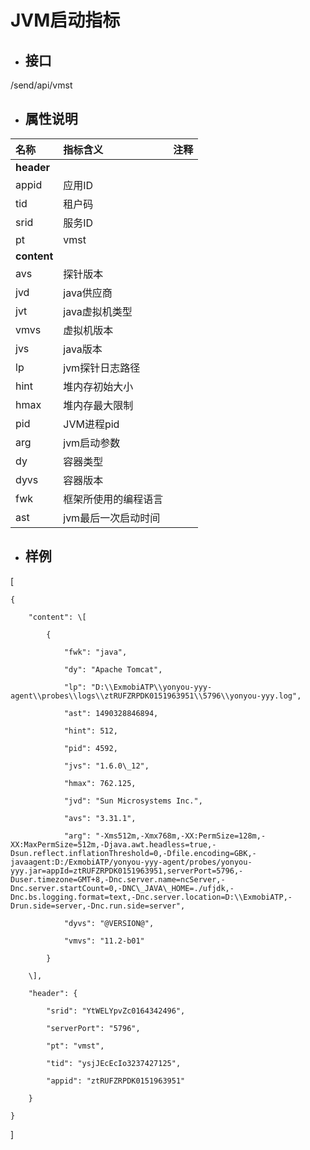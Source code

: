 # JVM启动指标

* ## 接口

/send/api/vmst

* ## 属性说明

| **名称** | **指标含义** | **注释** |
| :--- | :--- | :--- |
| **header** |  |  |
| appid | 应用ID |  |
| tid | 租户码 |  |
| srid | 服务ID |  |
| pt | vmst |  |
| **content** |  |  |
| avs | 探针版本 |  |
| jvd | java供应商 |  |
| jvt | java虚拟机类型 |  |
| vmvs | 虚拟机版本 |  |
| jvs | java版本 |  |
| lp | jvm探针日志路径 |  |
| hint | 堆内存初始大小 |  |
| hmax | 堆内存最大限制 |  |
| pid | JVM进程pid |  |
| arg | jvm启动参数 |  |
| dy | 容器类型 |  |
| dyvs | 容器版本 |  |
| fwk | 框架所使用的编程语言 |  |
| ast | jvm最后一次启动时间 |  |

* ## 样例

\[

    {

        "content": \[

            {

                "fwk": "java",

                "dy": "Apache Tomcat",

                "lp": "D:\\ExmobiATP\\yonyou-yyy-agent\\probes\\logs\\ztRUFZRPDK0151963951\\5796\\yonyou-yyy.log",

                "ast": 1490328846894,

                "hint": 512,

                "pid": 4592,

                "jvs": "1.6.0\_12",

                "hmax": 762.125,

                "jvd": "Sun Microsystems Inc.",

                "avs": "3.31.1",

                "arg": "-Xms512m,-Xmx768m,-XX:PermSize=128m,-XX:MaxPermSize=512m,-Djava.awt.headless=true,-Dsun.reflect.inflationThreshold=0,-Dfile.encoding=GBK,-javaagent:D:/ExmobiATP/yonyou-yyy-agent/probes/yonyou-yyy.jar=appId=ztRUFZRPDK0151963951,serverPort=5796,-Duser.timezone=GMT+8,-Dnc.server.name=ncServer,-Dnc.server.startCount=0,-DNC\_JAVA\_HOME=./ufjdk,-Dnc.bs.logging.format=text,-Dnc.server.location=D:\\ExmobiATP,-Drun.side=server,-Dnc.run.side=server",

                "dyvs": "@VERSION@",

                "vmvs": "11.2-b01"

            }

        \],

        "header": {

            "srid": "YtWELYpvZc0164342496",

            "serverPort": "5796",

            "pt": "vmst",

            "tid": "ysjJEcEcIo3237427125",

            "appid": "ztRUFZRPDK0151963951"

        }

    }

\]


